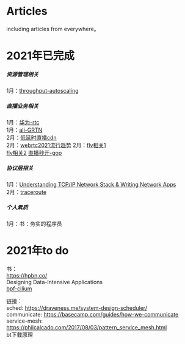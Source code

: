 # Articles  
  
including articles from everywhere。

# 2021年已完成

##### 资源管理相关

1月：[throughput-autoscaling](https://engineering.fb.com/2020/09/14/networking-traffic/throughput-autoscaling/)

##### 直播业务相关    
1月：[华为-rtc](https://mp.weixin.qq.com/s/YQjHqAYlZTwwIdIhRB5Cfg)   
1月：[ali-GRTN](https://developer.aliyun.com/article/778264?utm_content=g_1000205299&comefrom=https://blogread.cn/news/)  
2月：[低延时直播cdn](https://developer.aliyun.com/article/657895?spm=a2c6h.12873581.0.0.6d1a29f01tXxZy&groupCode=edgecomputing)  
2月：[webrtc2021流行趋势](https://mp.weixin.qq.com/s/GGorNudXw7vSsgO-DVwSLw) 
2月：[flv相关1](https://www.trickyedecay.me/2019/03/17/how-to-setup-an-live-server-with-nginx-base-on-http-flv/)   
     [flv相关2](https://cloud.tencent.com/developer/article/1619672)
     [直播秒开-gop](https://www.jianshu.com/p/b658e1f65a2a)

##### 协议层相关   
1月：[Understanding TCP/IP Network Stack & Writing Network Apps](https://www.cubrid.org/index.php?mid=blog&page=2&document_srl=3826497)  
2月：[traceroute](https://www.freebuf.com/articles/network/118221.html)  

##### 个人素质  
1月：书：务实的程序员

# 2021年to do
书：  
https://hpbn.co/   
Designing Data-Intensive Applications  
[bpf-cilium](https://github.com/cilium/cilium)

链接：  
sched: https://draveness.me/system-design-scheduler/          
communicate: https://basecamp.com/guides/how-we-communicate  
service-mesh: https://philcalcado.com/2017/08/03/pattern_service_mesh.html  
bt下载原理